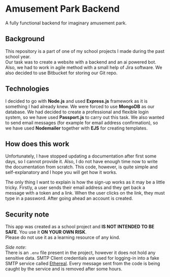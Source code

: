# Amusement Park Backend

A fully functional backend for imaginary amusement park.

## Background

This repository is a part of one of my school projects I made during the past school year.\
Our task was to create a website with a backend and an ai powered bot. Also, we had to work in agile method with a small help of Jira software. We also decided to use Bitbucket for storing our Git repo.

## Technologies

I decided to go with **Node.js** and used **Express.js** framework as it is something I had already knew.
We were forced to use **MongoDB** as our database. We had decided to create a professional and flexible login system, so we have used **Passport.js** to carry out this task.
We also wanted to send email messages (for example for email address confirmation), so we have used **Nodemailer** together with **EJS** for creating templates.

## How does this work

Unfortunately, I have stopped updating a documentation after first some days, so I cannot provide it. Also, I do not have enough time now to write the documentation from scratch. This code, however, is quite simple and self-explanatory and I hope you will get how it works.

The only thing I want to explain is how the sign-up works as it may be a little tricky. Firstly, a user sends their email address and they get back a message with a token and a link. When the user clicks on the link, they must type in a password. After going ahead an account is created.

## Security note

This app was created as a school project and **IS NOT INTENDED TO BE SAFE**. You use it **ON YOUR OWN RISK**.\
Please do not use it as a learning resource of any kind.

_Side note_:\
There is an `.env` file present in the project, however it does not hold any sensitive data. SMTP Client credentials are used for logging-in into a fake SMTP service called [Ethereal](https://ethereal.email/). Every message sent from the code is being caught by the service and is removed after some hours.

